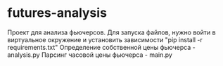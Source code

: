 # futures-analysis

Проект для анализа фьючерсов.
Для запуска файлов, нужно войти в виртуальное окружение и установить зависимости "pip install -r requirements.txt"
Определение собственной цены фьючерса - analysis.py
Парсинг часовой цены фьючерса - main.py
